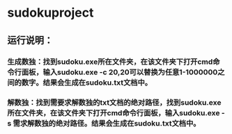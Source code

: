 # sudokuproject
## 运行说明：
### 生成数独：找到sudoku.exe所在文件夹，在该文件夹下打开cmd命令行面板，输入sudoku.exe -c 20,20可以替换为任意1-1000000之间的数字。结果会生成在sudoku.txt文档中。
### 解数独：找到需要求解数独的txt文档的绝对路径，找到sudoku.exe所在文件夹，在该文件夹下打开cmd命令行面板，输入sudoku.exe -s 需求解数独的绝对路径。结果会生成在sudoku.txt文档中。
